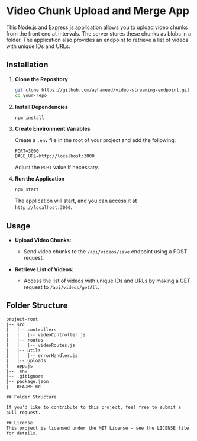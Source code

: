 # Video Chunk Upload and Merge App

This Node.js and Express.js application allows you to upload video chunks from the front end at intervals. The server stores these chunks as blobs in a folder. The application also provides an endpoint to retrieve a list of videos with unique IDs and URLs.

## Installation

1. **Clone the Repository**

    ```bash
    git clone https://github.com/ayhameed/video-streaming-endpoint.git
    cd your-repo
    ```

2. **Install Dependencies**

    ```bash
    npm install
    ```

3. **Create Environment Variables**

    Create a `.env` file in the root of your project and add the following:

    ```env
    PORT=3000
    BASE_URL=http://localhost:3000
    ```

    Adjust the `PORT` value if necessary.

4. **Run the Application**

    ```bash
    npm start
    ```

    The application will start, and you can access it at `http://localhost:3000`.

## Usage

- **Upload Video Chunks:**
  - Send video chunks to the `/api/videos/save` endpoint using a POST request.

- **Retrieve List of Videos:**
  - Access the list of videos with unique IDs and URLs by making a GET request to `/api/videos/getAll`.

## Folder Structure

```plaintext
project-root
|-- src
|   |-- controllers
|   |   |-- videoController.js
|   |-- routes
|   |   |-- videoRoutes.js
|   |-- utils
|   |   |-- errorHandler.js
|   |-- uploads
|-- app.js
|-- .env
|-- .gitignore
|-- package.json
|-- README.md

## Folder Structure

If you'd like to contribute to this project, feel free to submit a pull request.

## License
This project is licensed under the MIT License - see the LICENSE file for details.